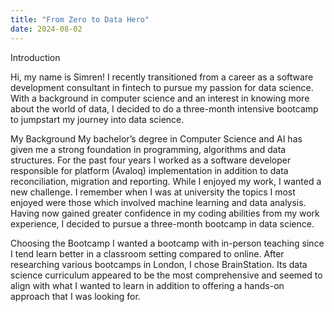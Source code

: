 ```yaml
---
title: "From Zero to Data Hero"
date: 2024-08-02
---
```


Introduction

Hi, my name is Simren! I recently transitioned from a career as a software development consultant in fintech to pursue my passion for data science. With a background in computer science and an interest in knowing more about the world of data, I decided to do a three-month intensive bootcamp to jumpstart my journey into data science.

My Background
My bachelor’s degree in Computer Science and AI has given me a strong foundation in programming, algorithms and data structures. For the past four years I worked as a software developer responsible for platform (Avaloq) implementation in addition to data reconciliation, migration and reporting. While I enjoyed my work, I wanted a new challenge. I remember when I was at university the topics I most enjoyed were those which involved machine learning and data analysis. Having now gained greater confidence in my coding abilities from my work experience, I decided to pursue a three-month bootcamp in data science. 

Choosing the Bootcamp
I wanted a bootcamp with in-person teaching since I tend learn better in a classroom setting compared to online. After researching various bootcamps in London, I chose BrainStation. Its data science curriculum appeared to be the most comprehensive and seemed to align with what I wanted to learn in addition to offering a hands-on approach that I was looking for.



